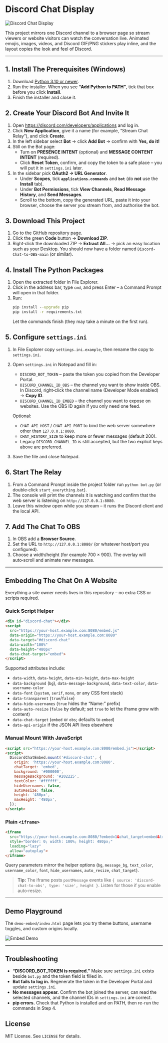 # Discord Chat Display

![Discord Chat Display](https://raw.githubusercontent.com/Naguroka/Discord-Chat-to-OBS/main/2024-02-08%2000_11_02-Discord%20Chat%20Display.png)

This project mirrors one Discord channel to a browser page so stream viewers or website visitors can watch the conversation live. Animated emojis, images, videos, and Discord GIF/PNG stickers play inline, and the layout copies the look and feel of Discord.

---

## 1. Install The Prerequisites (Windows)
1. Download [Python 3.10 or newer](https://www.python.org/downloads/).
2. Run the installer. When you see **“Add Python to PATH”**, tick that box before you click **Install**.
3. Finish the installer and close it.

## 2. Create Your Discord Bot And Invite It
1. Open <https://discord.com/developers/applications> and log in.
2. Click **New Application**, give it a name (for example, “Stream Chat Relay”), and click **Create**.
3. In the left sidebar select **Bot** → click **Add Bot** → confirm with **Yes, do it!**
4. Still on the Bot page:
   - Turn on **PRESENCE INTENT** (optional) and **MESSAGE CONTENT INTENT** (required).
   - Click **Reset Token**, confirm, and copy the token to a safe place – you will put it in `settings.ini` later.
5. In the sidebar pick **OAuth2 → URL Generator**.
   - Under **Scopes**, tick **`applications.commands`** and **`bot`** (do **not** use the **Install** tab).
   - Under **Bot Permissions**, tick **View Channels**, **Read Message History**, and **Send Messages**.
   - Scroll to the bottom, copy the generated URL, paste it into your browser, choose the server you stream from, and authorise the bot.

## 3. Download This Project
1. Go to the GitHub repository page.
2. Click the green **Code** button → **Download ZIP**.
3. Right‑click the downloaded ZIP → **Extract All…** → pick an easy location such as your Desktop. You should now have a folder named `Discord-Chat-to-OBS-main` (or similar).

## 4. Install The Python Packages
1. Open the extracted folder in File Explorer.
2. Click in the address bar, type `cmd`, and press Enter – a Command Prompt will open in that folder.
3. Run:
   ```cmd
   pip install --upgrade pip
   pip install -r requirements.txt
   ```
   Let the commands finish (they may take a minute on the first run).

## 5. Configure `settings.ini`
1. In File Explorer copy `settings.ini.example`, then rename the copy to `settings.ini`.
2. Open `settings.ini` in Notepad and fill in:
   - `DISCORD_BOT_TOKEN` – paste the token you copied from the Developer Portal.
   - `DISCORD_CHANNEL_ID_OBS` – the channel you want to show inside OBS. In Discord, right‑click the channel name (Developer Mode enabled) → **Copy ID**.
   - `DISCORD_CHANNEL_ID_EMBED` – the channel you want to expose on websites. Use the OBS ID again if you only need one feed.
     
   Optional:
   - `CHAT_API_HOST` / `CHAT_API_PORT` to bind the web server somewhere other than `127.0.0.1:8080`.
   - `CHAT_HISTORY_SIZE` to keep more or fewer messages (default 200).
   - Legacy `DISCORD_CHANNEL_ID` is still accepted, but the two explicit keys above are preferred.
3. Save the file and close Notepad.

## 6. Start The Relay
1. From a Command Prompt inside the project folder run `python bot.py` (or double‑click `start_everything.bat`).
2. The console will print the channels it is watching and confirm that the web server is listening on `http://127.0.0.1:8080`.
3. Leave this window open while you stream – it runs the Discord client and the local API.

## 7. Add The Chat To OBS
1. In OBS add a **Browser Source**.
2. Set the URL to `http://127.0.0.1:8080/` (or whatever host/port you configured).
3. Choose a width/height (for example 700 × 900). The overlay will auto‑scroll and animate new messages.

---

## Embedding The Chat On A Website
Everything a site owner needs lives in this repository – no extra CSS or scripts required.

### Quick Script Helper
```html
<div id="discord-chat"></div>
<script
  src="https://your-host.example.com:8080/embed.js"
  data-origin="https://your-host.example.com:8080"
  data-target="#discord-chat"
  data-width="100%"
  data-height="480px"
  data-chat-target="embed">
</script>
```
Supported attributes include:
- `data-width`, `data-height`, `data-min-height`, `data-max-height`
- `data-background` (`bg`), `data-message-background`, `data-text-color`, `data-username-color`
- `data-font` (`system`, `serif`, `mono`, or any CSS font stack)
- `data-transparent` (`true`/`false`)
- `data-hide-usernames` (`true` hides the “Name:” prefix)
- `data-auto-resize` (`false` by default; set `true` to let the iframe grow with content)
- `data-chat-target` (`embed` or `obs`; defaults to `embed`)
- `data-api-origin` if the JSON API lives elsewhere

### Manual Mount With JavaScript
```html
<script src="https://your-host.example.com:8080/embed.js"></script>
<script>
  DiscordChatEmbed.mount('#discord-chat', {
    origin: 'https://your-host.example.com:8080',
    chatTarget: 'embed',
    background: '#000000',
    messageBackground: '#202225',
    textColor: '#ffffff',
    hideUsernames: false,
    autoResize: false,
    height: '480px',
    maxHeight: '480px',
  });
</script>
```

### Plain `<iframe>`
```html
<iframe
  src="https://your-host.example.com:8080/?embed=1&chat_target=embed&transparent=1&bg=%23000000&message_bg=%23313131"
  style="border: 0; width: 100%; height: 480px;"
  loading="lazy"
  allow="autoplay">
</iframe>
```
Query parameters mirror the helper options (`bg`, `message_bg`, `text_color`, `username_color`, `font`, `hide_usernames`, `auto_resize`, `chat_target`).

> **Tip:** The iframe posts `postMessage` events like `{ source: 'discord-chat-to-obs', type: 'size', height }`. Listen for those if you enable auto‑resize.

---

## Demo Playground
The `demo-embed/index.html` page lets you try theme buttons, username toggles, and custom origins locally.

![Embed Demo](embed%20demo.png)

---

## Troubleshooting
- **“DISCORD_BOT_TOKEN is required.”** Make sure `settings.ini` exists beside `bot.py` and the token field is filled in.
- **Bot fails to log in.** Regenerate the token in the Developer Portal and update `settings.ini`.
- **No messages appear.** Confirm the bot joined the server, can read the selected channels, and the channel IDs in `settings.ini` are correct.
- **pip errors.** Check that Python is installed and on PATH, then re-run the commands in Step 4.

## License
MIT License. See `LICENSE` for details.
